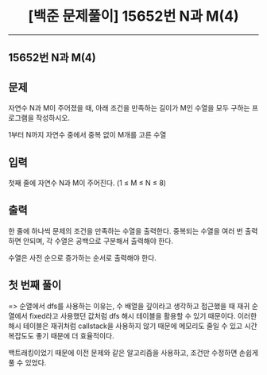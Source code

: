 # <center>[백준 문제풀이] 15652번 N과 M(4)</center>

---

## 15652번 N과 M(4)

## 문제

자연수 N과 M이 주어졌을 때, 아래 조건을 만족하는 길이가 M인 수열을 모두 구하는 프로그램을 작성하시오.

1부터 N까지 자연수 중에서 중복 없이 M개를 고른 수열

## 입력

첫째 줄에 자연수 N과 M이 주어진다. (1 ≤ M ≤ N ≤ 8)

## 출력

한 줄에 하나씩 문제의 조건을 만족하는 수열을 출력한다. 중복되는 수열을 여러 번 출력하면 안되며, 각 수열은 공백으로 구분해서 출력해야 한다.

수열은 사전 순으로 증가하는 순서로 출력해야 한다.

## 첫 번째 풀이

=> 순열에서 dfs를 사용하는 이유는, 수 배열을 깊이라고 생각하고 접근했을 때 재귀 순열에서 fixed라고 사용했던 값처럼 dfs 해시 테이블을 활용할 수 있기 때문이다. 이러한 해시 테이블은 재귀처럼 callstack을 사용하지 않기 때문에 메모리도 줄일 수 있고 시간 복잡도도 좋기 때문에 더 효율적이다.

백트래킹이었기 때문에 이전 문제와 같은 알고리즘을 사용하고, 조건만 수정하면 손쉽게 풀 수 있었다.
